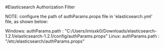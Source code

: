 #Elasticsearch Authorization Filter

NOTE: configure the path of authParams.props file in 'elasticsearch.yml' file, as shown below:

Windows: 
authParams.path : "C:/Users/imisxk0/Downloads/elasticsearch-1.2.1/elasticsearch-1.2.1/config/authParams.props" 
Linux: 
authParams.path : "/etc/elasticsearch/authParams.props" 

